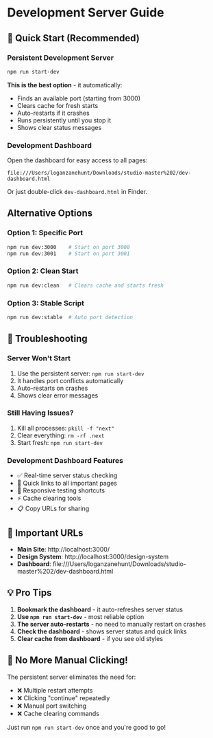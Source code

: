 # Development Server Guide

## 🚀 Quick Start (Recommended)

### Persistent Development Server
```bash
npm run start-dev
```
**This is the best option** - it automatically:
- Finds an available port (starting from 3000)
- Clears cache for fresh starts
- Auto-restarts if it crashes
- Runs persistently until you stop it
- Shows clear status messages

### Development Dashboard
Open the dashboard for easy access to all pages:
```
file:///Users/loganzanehunt/Downloads/studio-master%202/dev-dashboard.html
```
Or just double-click `dev-dashboard.html` in Finder.

## Alternative Options

### Option 1: Specific Port
```bash
npm run dev:3000    # Start on port 3000
npm run dev:3001    # Start on port 3001
```

### Option 2: Clean Start
```bash
npm run dev:clean   # Clears cache and starts fresh
```

### Option 3: Stable Script
```bash
npm run dev:stable  # Auto port detection
```

## 🔧 Troubleshooting

### Server Won't Start
1. Use the persistent server: `npm run start-dev`
2. It handles port conflicts automatically
3. Auto-restarts on crashes
4. Shows clear error messages

### Still Having Issues?
1. Kill all processes: `pkill -f "next"`
2. Clear everything: `rm -rf .next`
3. Start fresh: `npm run start-dev`

### Development Dashboard Features
- ✅ Real-time server status checking
- 🔗 Quick links to all important pages
- 📱 Responsive testing shortcuts
- ⚡ Cache clearing tools
- 📋 Copy URLs for sharing

## 📍 Important URLs

- **Main Site**: http://localhost:3000/
- **Design System**: http://localhost:3000/design-system
- **Dashboard**: file:///Users/loganzanehunt/Downloads/studio-master%202/dev-dashboard.html

## 💡 Pro Tips

1. **Bookmark the dashboard** - it auto-refreshes server status
2. **Use `npm run start-dev`** - most reliable option
3. **The server auto-restarts** - no need to manually restart on crashes
4. **Check the dashboard** - shows server status and quick links
5. **Clear cache from dashboard** - if you see old styles

## 🚨 No More Manual Clicking!

The persistent server eliminates the need for:
- ❌ Multiple restart attempts
- ❌ Clicking "continue" repeatedly  
- ❌ Manual port switching
- ❌ Cache clearing commands

Just run `npm run start-dev` once and you're good to go!
